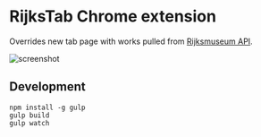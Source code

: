 # RijksTab Chrome extension

Overrides new tab page with works pulled from [Rijksmuseum API](https://www.rijksmuseum.nl/en/api).

![screenshot](http://cl.ly/YUe5/screenshot1.png)

## Development

```
npm install -g gulp
gulp build
gulp watch
```
